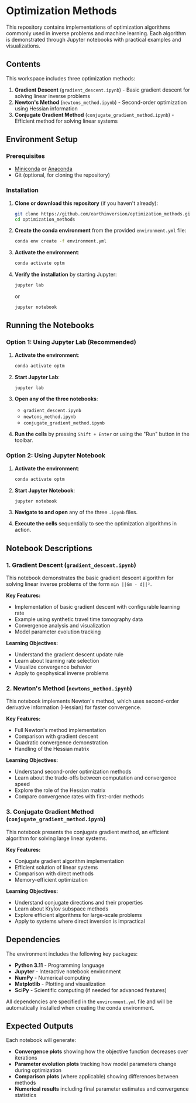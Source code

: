 # Optimization Methods

This repository contains implementations of optimization algorithms commonly used in inverse problems and machine learning. Each algorithm is demonstrated through Jupyter notebooks with practical examples and visualizations.

## Contents

This workspace includes three optimization methods:

1. **Gradient Descent** (`gradient_descent.ipynb`) - Basic gradient descent for solving linear inverse problems
2. **Newton's Method** (`newtons_method.ipynb`) - Second-order optimization using Hessian information
3. **Conjugate Gradient Method** (`conjugate_gradient_method.ipynb`) - Efficient method for solving linear systems

## Environment Setup

### Prerequisites

- [Miniconda](https://docs.conda.io/en/latest/miniconda.html) or [Anaconda](https://www.anaconda.com/products/distribution)
- Git (optional, for cloning the repository)

### Installation

1. **Clone or download this repository** (if you haven't already):
   ```bash
   git clone https://github.com/earthinversion/optimization_methods.git
   cd optimization_methods
   ```

2. **Create the conda environment** from the provided `environment.yml` file:
   ```bash
   conda env create -f environment.yml
   ```

3. **Activate the environment**:
   ```bash
   conda activate optm
   ```

4. **Verify the installation** by starting Jupyter:
   ```bash
   jupyter lab
   ```
   or
   ```bash
   jupyter notebook
   ```

## Running the Notebooks

### Option 1: Using Jupyter Lab (Recommended)

1. **Activate the environment**:
   ```bash
   conda activate optm
   ```

2. **Start Jupyter Lab**:
   ```bash
   jupyter lab
   ```

3. **Open any of the three notebooks**:
   - `gradient_descent.ipynb`
   - `newtons_method.ipynb`
   - `conjugate_gradient_method.ipynb`

4. **Run the cells** by pressing `Shift + Enter` or using the "Run" button in the toolbar.

### Option 2: Using Jupyter Notebook

1. **Activate the environment**:
   ```bash
   conda activate optm
   ```

2. **Start Jupyter Notebook**:
   ```bash
   jupyter notebook
   ```

3. **Navigate to and open** any of the three `.ipynb` files.

4. **Execute the cells** sequentially to see the optimization algorithms in action.

## Notebook Descriptions

### 1. Gradient Descent (`gradient_descent.ipynb`)

This notebook demonstrates the basic gradient descent algorithm for solving linear inverse problems of the form `min ||Gm - d||²`.

**Key Features:**
- Implementation of basic gradient descent with configurable learning rate
- Example using synthetic travel time tomography data
- Convergence analysis and visualization
- Model parameter evolution tracking

**Learning Objectives:**
- Understand the gradient descent update rule
- Learn about learning rate selection
- Visualize convergence behavior
- Apply to geophysical inverse problems

### 2. Newton's Method (`newtons_method.ipynb`)

This notebook implements Newton's method, which uses second-order derivative information (Hessian) for faster convergence.

**Key Features:**
- Full Newton's method implementation
- Comparison with gradient descent
- Quadratic convergence demonstration
- Handling of the Hessian matrix

**Learning Objectives:**
- Understand second-order optimization methods
- Learn about the trade-offs between computation and convergence speed
- Explore the role of the Hessian matrix
- Compare convergence rates with first-order methods

### 3. Conjugate Gradient Method (`conjugate_gradient_method.ipynb`)

This notebook presents the conjugate gradient method, an efficient algorithm for solving large linear systems.

**Key Features:**
- Conjugate gradient algorithm implementation
- Efficient solution of linear systems
- Comparison with direct methods
- Memory-efficient optimization

**Learning Objectives:**
- Understand conjugate directions and their properties
- Learn about Krylov subspace methods
- Explore efficient algorithms for large-scale problems
- Apply to systems where direct inversion is impractical

## Dependencies

The environment includes the following key packages:

- **Python 3.11** - Programming language
- **Jupyter** - Interactive notebook environment
- **NumPy** - Numerical computing
- **Matplotlib** - Plotting and visualization
- **SciPy** - Scientific computing (if needed for advanced features)

All dependencies are specified in the `environment.yml` file and will be automatically installed when creating the conda environment.

## Expected Outputs

Each notebook will generate:

- **Convergence plots** showing how the objective function decreases over iterations
- **Parameter evolution plots** tracking how model parameters change during optimization
- **Comparison plots** (where applicable) showing differences between methods
- **Numerical results** including final parameter estimates and convergence statistics


